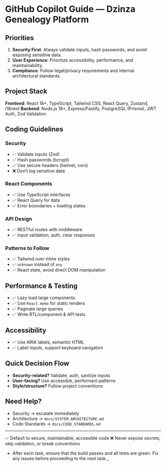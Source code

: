 # GitHub Copilot Guide — Dzinza Genealogy Platform

## Priorities

1. **Security First**: Always validate inputs, hash passwords, and avoid exposing sensitive data.
2. **User Experience**: Prioritize accessibility, performance, and maintainability.
3. **Compliance**: Follow legal/privacy requirements and internal architectural standards.

## Project Stack

**Frontend**: React 18+, TypeScript, Tailwind CSS, React Query, Zustand, i18next
**Backend**: Node.js 18+, Express/Fastify, PostgreSQL (Prisma), JWT Auth, Zod Validation

## Coding Guidelines

### Security

- ✅ Validate inputs (Zod)
- ✅ Hash passwords (bcrypt)
- ✅ Use secure headers (helmet, cors)
- ❌ Don’t log sensitive data

### React Components

- ✅ Use TypeScript interfaces
- ✅ React Query for data
- ✅ Error boundaries + loading states

### API Design

- ✅ RESTful routes with middleware
- ✅ Input validation, auth, clear responses

### Patterns to Follow

- ✅ Tailwind over inline styles
- ✅ `unknown` instead of `any`
- ✅ React state, avoid direct DOM manipulation

## Performance & Testing

- ✅ Lazy load large components
- ✅ Use `React.memo` for static renders
- ✅ Paginate large queries
- ✅ Write RTL/component & API tests

## Accessibility

- ✅ Use ARIA labels, semantic HTML
- ✅ Label inputs, support keyboard navigation

## Quick Decision Flow

- **Security-related?** Validate, auth, sanitize inputs
- **User-facing?** Use accessible, performant patterns
- **Style/structure?** Follow project conventions

## Need Help?

- Security → escalate immediately
- Architecture → `docs/SYSTEM_ARCHITECTURE.md`
- Code Standards → `docs/CODE_STANDARDS.md`

---

✅ Default to secure, maintainable, accessible code
❌ Never expose secrets, skip validation, or break conventions

- After each task, ensure that the build passes and all tests are green. Fix any issues before proceeding to the next task.\_

